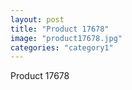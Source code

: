 ```yaml
---
layout: post
title: "Product 17678"
image: "product17678.jpg"
categories: "category1"
---
```

Product 17678

